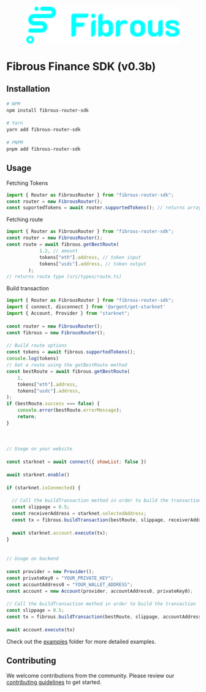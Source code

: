 
<p align="center">
  <a href="https://fibrous.finance">
    <img src="./docs/assets/logo.png" width="400px" >
  </a>
</p>

# Fibrous Finance SDK (v0.3b)

## Installation

```bash
# NPM
npm install fibrous-router-sdk

# Yarn
yarn add fibrous-router-sdk

# PNPM
pnpm add fibrous-router-sdk
```

## Usage
Fetching Tokens
```javascript
import { Router as FibrousRouter } from "fibrous-router-sdk";
const router = new FibrousRouter();
const suportedTokens = await router.supportedTokens(); // returns array as token type (src/types/token.ts)

```
Fetching route
```javascript
import { Router as FibrousRouter } from "fibrous-router-sdk";
const router = new FibrousRouter();
const route = await fibrous.getBestRoute(
            1.2, // amount 
            tokens["eth"].address, // token input
            tokens["usdc"].address, // token output
        );
// returns route type (src/types/route.ts)

```

Build transaction
```javascript
import { Router as FibrousRouter } from "fibrous-router-sdk";
import { connect, disconnect } from '@argent/get-starknet'
import { Account, Provider } from "starknet";

const router = new FibrousRouter();
const fibrous = new FibrousRouter();

// Build route options
const tokens = await fibrous.supportedTokens();
console.log(tokens)
// Get a route using the getBestRoute method
const bestRoute = await fibrous.getBestRoute(
    1,
    tokens["eth"].address,
    tokens["usdc"].address,
);
if (bestRoute.success === false) {
    console.error(bestRoute.errorMessage);
    return;
}



// Usege on your website

const starknet = await connect({ showList: false }) 

await starknet.enable()

if (starknet.isConnected) {

  // Call the buildTransaction method in order to build the transaction
  const slippage = 0.5;
  const receiverAddress = starknet.selectedAddress;
  const tx = fibrous.buildTransaction(bestRoute, slippage, receiverAddress);

  await starknet.account.execute(tx);
}


// Usage on backend

const provider = new Provider();
const privateKey0 = "YOUR_PRIVATE_KEY";
const accountAddress0 = "YOUR_WALLET_ADDRESS";
const account = new Account(provider, accountAddress0, privateKey0);

// Call the buildTransaction method in order to build the transaction
const slippage = 0.5;
const tx = fibrous.buildTransaction(bestRoute, slippage, accountAddress0);

await account.execute(tx)

```
Check out the [examples](./examples) folder for more detailed examples.

## Contributing

We welcome contributions from the community. Please review our [contributing guidelines](./docs/CONTRIBUTING.md) to get started.